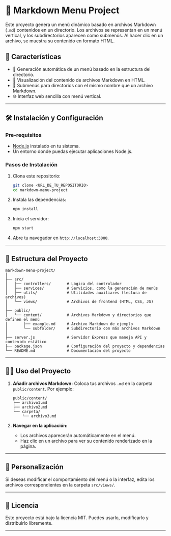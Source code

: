 # 📁 Markdown Menu Project

Este proyecto genera un menú dinámico basado en archivos Markdown (`.md`) contenidos en un directorio. Los archivos se representan en un menú vertical, y los subdirectorios aparecen como submenús. Al hacer clic en un archivo, se muestra su contenido en formato HTML.

## 🚀 Características

- 📂 Generación automática de un menú basado en la estructura del directorio.
- 📄 Visualización del contenido de archivos Markdown en HTML.
- 📑 Submenús para directorios con el mismo nombre que un archivo Markdown.
- 🌐 Interfaz web sencilla con menú vertical.

---

## 🛠️ Instalación y Configuración

### Pre-requisitos

- [Node.js](https://nodejs.org) instalado en tu sistema.
- Un entorno donde puedas ejecutar aplicaciones Node.js.

### Pasos de Instalación

1. Clona este repositorio:

   ```bash
   git clone <URL_DE_TU_REPOSITORIO>
   cd markdown-menu-project
   ```

2. Instala las dependencias:

   ```bash
   npm install
   ```

3. Inicia el servidor:

   ```bash
   npm start
   ```

4. Abre tu navegador en `http://localhost:3000`.

---

## 📂 Estructura del Proyecto

```textplain
markdown-menu-project/
│
├── src/
│   ├── controllers/       # Lógica del controlador
│   ├── services/          # Servicios, como la generación de menús
│   ├── utils/             # Utilidades auxiliares (lectura de archivos)
│   └── views/             # Archivos de frontend (HTML, CSS, JS)
│
├── public/
│   └── content/           # Archivos Markdown y directorios que definen el menú
│       ├── example.md     # Archivo Markdown de ejemplo
│       └── subfolder/     # Subdirectorio con más archivos Markdown
│
├── server.js              # Servidor Express que maneja API y contenido estático
├── package.json           # Configuración del proyecto y dependencias
└── README.md              # Documentación del proyecto
```

---

## 👨‍💻 Uso del Proyecto

1. **Añadir archivos Markdown:**
   Coloca tus archivos `.md` en la carpeta `public/content`. Por ejemplo:

   ```textplain
   public/content/
   ├── archivo1.md
   ├── archivo2.md
   └── carpeta/
       └── archivo3.md
   ```

2. **Navegar en la aplicación:**
   - Los archivos aparecerán automáticamente en el menú.
   - Haz clic en un archivo para ver su contenido renderizado en la página.

---

## 🧩 Personalización

Si deseas modificar el comportamiento del menú o la interfaz, edita los archivos correspondientes en la carpeta `src/views/`.

---

## 📜 Licencia

Este proyecto está bajo la licencia MIT. Puedes usarlo, modificarlo y distribuirlo libremente.

---

